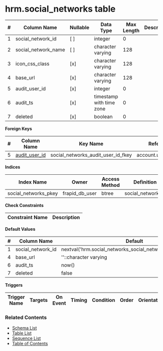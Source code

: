 # hrm.social_networks table



| # | Column Name | Nullable | Data Type | Max Length | Description |
| --- | --- | --- | --- | --- | --- |
| 1 | social_network_id | [ ] | integer | 0 |  |
| 2 | social_network_name | [ ] | character varying | 128 |  |
| 3 | icon_css_class | [x] | character varying | 128 |  |
| 4 | base_url | [x] | character varying | 128 |  |
| 5 | audit_user_id | [x] | integer | 0 |  |
| 6 | audit_ts | [x] | timestamp with time zone | 0 |  |
| 7 | deleted | [x] | boolean | 0 |  |



**Foreign Keys**

| # | Column Name | Key Name | References |
| --- | --- | --- | --- |
| 5 | [audit_user_id](../account/users.md) | social_networks_audit_user_id_fkey | account.users.user_id |



**Indices**

| Index Name | Owner | Access Method | Definition | Description |
| --- | --- | --- | --- | --- |
| social_networks_pkey | frapid_db_user | btree | social_network_id |  |



**Check Constraints**

| Constraint Name | Description |
| --- | --- |



**Default Values**

| # | Column Name | Default |
| --- | --- | --- |
| 1 | social_network_id | nextval('hrm.social_networks_social_network_id_seq'::regclass) |
| 4 | base_url | ''::character varying |
| 6 | audit_ts | now() |
| 7 | deleted | false |


**Triggers**

| Trigger Name | Targets | On Event | Timing | Condition | Order | Orientation | Description |
| --- | --- | --- | --- | --- | --- | --- | --- |


### Related Contents
* [Schema List](../../schemas.md)
* [Table List](../../tables.md)
* [Sequence List](../../sequences.md)
* [Table of Contents](../../README.md)
